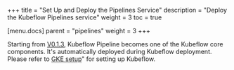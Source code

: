 +++
title = "Set Up and Deploy the Pipelines Service"
description = "Deploy the Kubeflow Pipelines service"
weight = 3
toc = true

[menu.docs]
  parent = "pipelines"
  weight = 3
+++

Starting from [V0.1.3](https://github.com/kubeflow/pipelines/releases/tag/0.1.3), Kubeflow Pipeline becomes one of the Kubeflow core components. It's automatically deployed during Kubeflow deployment. Please refer to [GKE setup](/docs/started/getting-started-gke/)" for setting up Kubeflow.
